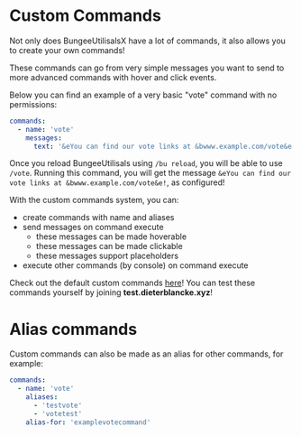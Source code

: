 # Custom Commands
Not only does BungeeUtilisalsX have a lot of commands, it also allows you to create your own commands!

These commands can go from very simple messages you want to send to more advanced commands with hover and click events.

Below you can find an example of a very basic "vote" command with no permissions:
```yaml
commands:
  - name: 'vote'
    messages:
      text: '&eYou can find our vote links at &bwww.example.com/vote&e!'
```
Once you reload BungeeUtilisals using `/bu reload`, you will be able to use `/vote`.
Running this command, you will get the message `&eYou can find our vote links at &bwww.example.com/vote&e!`, as configured!

With the custom commands system, you can:
- create commands with name and aliases
- send messages on command execute
  * these messages can be made hoverable
  * these messages can be made clickable
  * these messages support placeholders
- execute other commands (by console) on command execute

Check out the default custom commands [here](https://github.com/dieterblancke/BungeeUtilisalsX/blob/master/common/src/main/resources/commands/customcommands.yml)!
You can test these commands yourself by joining **test.dieterblancke.xyz**!

# Alias commands
Custom commands can also be made as an alias for other commands, for example:
```yaml
commands:
  - name: 'vote'
    aliases:
      - 'testvote'
      - 'votetest'
    alias-for: 'examplevotecommand'
```